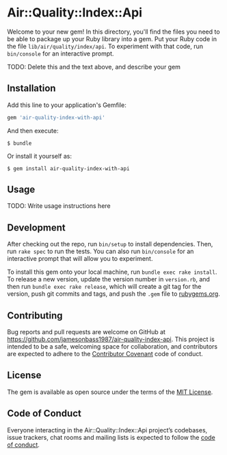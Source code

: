 # Air::Quality::Index::Api

Welcome to your new gem! In this directory, you'll find the files you need to be able to package up your Ruby library into a gem. Put your Ruby code in the file `lib/air/quality/index/api`. To experiment with that code, run `bin/console` for an interactive prompt.

TODO: Delete this and the text above, and describe your gem

## Installation

Add this line to your application's Gemfile:

```ruby
gem 'air-quality-index-with-api'
```

And then execute:

    $ bundle

Or install it yourself as:

    $ gem install air-quality-index-with-api

## Usage

TODO: Write usage instructions here

## Development

After checking out the repo, run `bin/setup` to install dependencies. Then, run `rake spec` to run the tests. You can also run `bin/console` for an interactive prompt that will allow you to experiment.

To install this gem onto your local machine, run `bundle exec rake install`. To release a new version, update the version number in `version.rb`, and then run `bundle exec rake release`, which will create a git tag for the version, push git commits and tags, and push the `.gem` file to [rubygems.org](https://rubygems.org).

## Contributing

Bug reports and pull requests are welcome on GitHub at https://github.com/jamesonbass1987/air-quality-index-api. This project is intended to be a safe, welcoming space for collaboration, and contributors are expected to adhere to the [Contributor Covenant](http://contributor-covenant.org) code of conduct.

## License

The gem is available as open source under the terms of the [MIT License](https://opensource.org/licenses/MIT).

## Code of Conduct

Everyone interacting in the Air::Quality::Index::Api project’s codebases, issue trackers, chat rooms and mailing lists is expected to follow the [code of conduct](https://github.com/jamesonbass1987/air-quality-index-with-api/blob/master/CODE_OF_CONDUCT.md).
